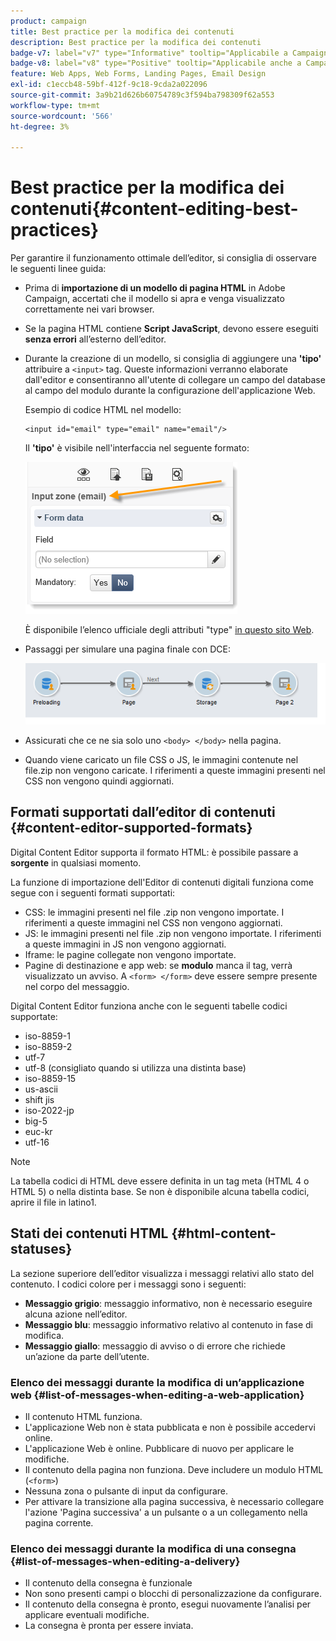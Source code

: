 ```yaml
---
product: campaign
title: Best practice per la modifica dei contenuti
description: Best practice per la modifica dei contenuti
badge-v7: label="v7" type="Informative" tooltip="Applicabile a Campaign Classic v7"
badge-v8: label="v8" type="Positive" tooltip="Applicabile anche a Campaign v8"
feature: Web Apps, Web Forms, Landing Pages, Email Design
exl-id: c1eccb48-59bf-412f-9c18-9cda2a022096
source-git-commit: 3a9b21d626b60754789c3f594ba798309f62a553
workflow-type: tm+mt
source-wordcount: '566'
ht-degree: 3%

---
```


# Best practice per la modifica dei contenuti{#content-editing-best-practices}



Per garantire il funzionamento ottimale dell’editor, si consiglia di osservare le seguenti linee guida:

* Prima di **importazione di un modello di pagina HTML** in Adobe Campaign, accertati che il modello si apra e venga visualizzato correttamente nei vari browser.
* Se la pagina HTML contiene **Script JavaScript**, devono essere eseguiti **senza errori** all’esterno dell’editor.
* Durante la creazione di un modello, si consiglia di aggiungere una **&#39;tipo&#39;** attribuire a `<input>` tag. Queste informazioni verranno elaborate dall&#39;editor e consentiranno all&#39;utente di collegare un campo del database al campo del modulo durante la configurazione dell&#39;applicazione Web.

  Esempio di codice HTML nel modello:

  ```
  <input id="email" type="email" name="email"/>
  ```

  Il **&#39;tipo&#39;** è visibile nell&#39;interfaccia nel seguente formato:

  ![](assets/dce_sidebar_inputtypechanges.png)

  È disponibile l’elenco ufficiale degli attributi &quot;type&quot; [in questo sito Web](https://www.w3schools.com/tags/att_input_type.asp).

* Passaggi per simulare una pagina finale con DCE:

  ![](assets/dce_enchainement.png)

* Assicurati che ce ne sia solo uno `<body> </body>` nella pagina.
* Quando viene caricato un file CSS o JS, le immagini contenute nel file.zip non vengono caricate. I riferimenti a queste immagini presenti nel CSS non vengono quindi aggiornati.

## Formati supportati dall’editor di contenuti {#content-editor-supported-formats}

Digital Content Editor supporta il formato HTML: è possibile passare a **sorgente** in qualsiasi momento.

La funzione di importazione dell&#39;Editor di contenuti digitali funziona come segue con i seguenti formati supportati:

* CSS: le immagini presenti nel file .zip non vengono importate. I riferimenti a queste immagini nel CSS non vengono aggiornati.
* JS: le immagini presenti nel file .zip non vengono importate. I riferimenti a queste immagini in JS non vengono aggiornati.
* Iframe: le pagine collegate non vengono importate.
* Pagine di destinazione e app web: se **modulo** manca il tag, verrà visualizzato un avviso. A `<form> </form>` deve essere sempre presente nel corpo del messaggio.

Digital Content Editor funziona anche con le seguenti tabelle codici supportate:

* iso-8859-1
* iso-8859-2
* utf-7
* utf-8 (consigliato quando si utilizza una distinta base)
* iso-8859-15
* us-ascii
* shift jis
* iso-2022-jp
* big-5
* euc-kr
* utf-16

>[!NOTE]
>
>La tabella codici di HTML deve essere definita in un tag meta (HTML 4 o HTML 5) o nella distinta base. Se non è disponibile alcuna tabella codici, aprire il file in latino1.

## Stati dei contenuti HTML {#html-content-statuses}

La sezione superiore dell’editor visualizza i messaggi relativi allo stato del contenuto. I codici colore per i messaggi sono i seguenti:

* **Messaggio grigio**: messaggio informativo, non è necessario eseguire alcuna azione nell’editor.
* **Messaggio blu**: messaggio informativo relativo al contenuto in fase di modifica.
* **Messaggio giallo**: messaggio di avviso o di errore che richiede un’azione da parte dell’utente.

### Elenco dei messaggi durante la modifica di un’applicazione web {#list-of-messages-when-editing-a-web-application}

* Il contenuto HTML funziona.
* L&#39;applicazione Web non è stata pubblicata e non è possibile accedervi online.
* L&#39;applicazione Web è online. Pubblicare di nuovo per applicare le modifiche.
* Il contenuto della pagina non funziona. Deve includere un modulo HTML (`<form>`)
* Nessuna zona o pulsante di input da configurare.
* Per attivare la transizione alla pagina successiva, è necessario collegare l&#39;azione &#39;Pagina successiva&#39; a un pulsante o a un collegamento nella pagina corrente.

### Elenco dei messaggi durante la modifica di una consegna {#list-of-messages-when-editing-a-delivery}

* Il contenuto della consegna è funzionale
* Non sono presenti campi o blocchi di personalizzazione da configurare.
* Il contenuto della consegna è pronto, esegui nuovamente l’analisi per applicare eventuali modifiche.
* La consegna è pronta per essere inviata.
